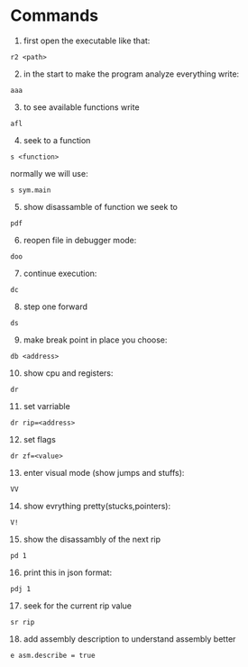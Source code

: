 # Commands

1) first open the executable like that:
```
r2 <path>
```

2) in the start to make the program analyze everything write:  
```
aaa
```
3) to see available functions write
```
afl
```
4) seek to a function
```
s <function>
```
normally we will use:
```
s sym.main
```
5) show disassamble of function we seek to
```
pdf
```
6) reopen file in debugger mode:
```
doo
```
7) continue execution:  
```
dc
```
8) step one forward
```
ds
```

9) make break point in place you choose:
```
db <address>
```

10) show cpu and registers:
```
dr
```

11) set varriable
```
dr rip=<address>
```

12) set flags
```
dr zf=<value>
```
13) enter visual mode (show jumps and stuffs):  
```
VV
```

14) show evrything pretty(stucks,pointers):
```
V!
```

15) show the disassambly of the next rip
```
pd 1
```

16) print this in json format:
```
pdj 1
```

17) seek for the current rip value  
```
sr rip
```
18) add assembly description to understand assembly better  
```
e asm.describe = true
```
